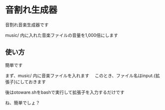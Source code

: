 # 音割れ生成器
音割れ音楽生成器です

music/ 内に入れた音楽ファイルの音量を1,000倍にします
## 使い方
簡単です

まず、music/ 内に音楽ファイルを入れます
　このとき、ファイル名はinput.{拡張子}にしておきます

後はotoware.shをbashで実行して拡張子を入力するだけです

ね、簡単でしょ？
